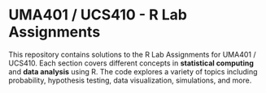 # UMA401 / UCS410 - R Lab Assignments

This repository contains solutions to the R Lab Assignments for UMA401 / UCS410. Each section covers different concepts in **statistical computing** and **data analysis** using R. The code explores a variety of topics including probability, hypothesis testing, data visualization, simulations, and more.


